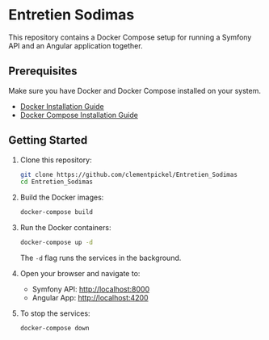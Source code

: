 # Entretien Sodimas

This repository contains a Docker Compose setup for running a Symfony API and an Angular application together.

## Prerequisites

Make sure you have Docker and Docker Compose installed on your system.

- [Docker Installation Guide](https://docs.docker.com/get-docker/)
- [Docker Compose Installation Guide](https://docs.docker.com/compose/install/)

## Getting Started

1. Clone this repository:

    ```bash
    git clone https://github.com/clementpickel/Entretien_Sodimas
    cd Entretien_Sodimas
    ```

2. Build the Docker images:

    ```bash
    docker-compose build
    ```

3. Run the Docker containers:

    ```bash
    docker-compose up -d
    ```

    The `-d` flag runs the services in the background.

4. Open your browser and navigate to:

   - Symfony API: [http://localhost:8000](http://localhost:8000)
   - Angular App: [http://localhost:4200](http://localhost:4200)

5. To stop the services:

    ```bash
    docker-compose down
    ```